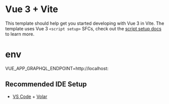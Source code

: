 # Vue 3 + Vite

This template should help get you started developing with Vue 3 in Vite. The template uses Vue 3 `<script setup>` SFCs, check out the [script setup docs](https://v3.vuejs.org/api/sfc-script-setup.html#sfc-script-setup) to learn more.
# env
VUE_APP_GRAPHQL_ENDPOINT=http://localhost:
## Recommended IDE Setup

- [VS Code](https://code.visualstudio.com/) + [Volar](https://marketplace.visualstudio.com/items?itemName=Vue.volar)
